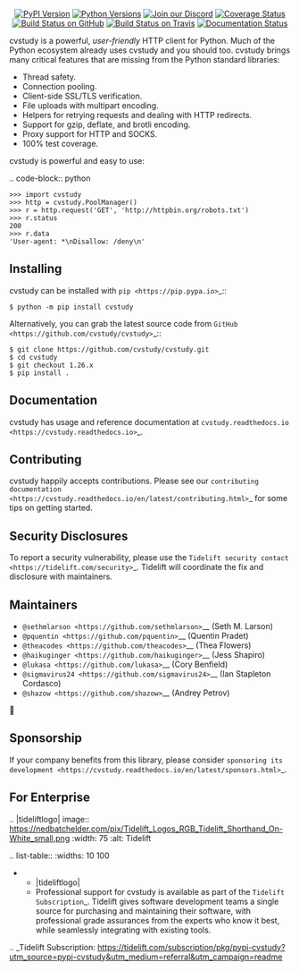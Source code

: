    <p align="center">
      <a href="https://pypi.org/project/cvstudy"><img alt="PyPI Version" src="https://img.shields.io/pypi/v/cvstudy.svg?maxAge=86400" /></a>
      <a href="https://pypi.org/project/cvstudy"><img alt="Python Versions" src="https://img.shields.io/pypi/pyversions/cvstudy.svg?maxAge=86400" /></a>
      <a href="https://discord.gg/CHEgCZN"><img alt="Join our Discord" src="https://img.shields.io/discord/756342717725933608?color=%237289da&label=discord" /></a>
      <a href="https://codecov.io/gh/cvstudy/cvstudy"><img alt="Coverage Status" src="https://img.shields.io/codecov/c/github/cvstudy/cvstudy.svg" /></a>
      <a href="https://github.com/cvstudy/cvstudy/actions?query=workflow%3ACI"><img alt="Build Status on GitHub" src="https://github.com/cvstudy/cvstudy/workflows/CI/badge.svg" /></a>
      <a href="https://travis-ci.org/cvstudy/cvstudy"><img alt="Build Status on Travis" src="https://travis-ci.org/cvstudy/cvstudy.svg?branch=master" /></a>
      <a href="https://cvstudy.readthedocs.io"><img alt="Documentation Status" src="https://readthedocs.org/projects/cvstudy/badge/?version=latest" /></a>
   </p>

cvstudy is a powerful, *user-friendly* HTTP client for Python. Much of the
Python ecosystem already uses cvstudy and you should too.
cvstudy brings many critical features that are missing from the Python
standard libraries:

- Thread safety.
- Connection pooling.
- Client-side SSL/TLS verification.
- File uploads with multipart encoding.
- Helpers for retrying requests and dealing with HTTP redirects.
- Support for gzip, deflate, and brotli encoding.
- Proxy support for HTTP and SOCKS.
- 100% test coverage.

cvstudy is powerful and easy to use:

.. code-block:: python

    >>> import cvstudy
    >>> http = cvstudy.PoolManager()
    >>> r = http.request('GET', 'http://httpbin.org/robots.txt')
    >>> r.status
    200
    >>> r.data
    'User-agent: *\nDisallow: /deny\n'


Installing
----------

cvstudy can be installed with `pip <https://pip.pypa.io>`_::

    $ python -m pip install cvstudy

Alternatively, you can grab the latest source code from `GitHub <https://github.com/cvstudy/cvstudy>`_::

    $ git clone https://github.com/cvstudy/cvstudy.git
    $ cd cvstudy
    $ git checkout 1.26.x
    $ pip install .


Documentation
-------------

cvstudy has usage and reference documentation at `cvstudy.readthedocs.io <https://cvstudy.readthedocs.io>`_.


Contributing
------------

cvstudy happily accepts contributions. Please see our
`contributing documentation <https://cvstudy.readthedocs.io/en/latest/contributing.html>`_
for some tips on getting started.


Security Disclosures
--------------------

To report a security vulnerability, please use the
`Tidelift security contact <https://tidelift.com/security>`_.
Tidelift will coordinate the fix and disclosure with maintainers.


Maintainers
-----------

- `@sethmlarson <https://github.com/sethmlarson>`__ (Seth M. Larson)
- `@pquentin <https://github.com/pquentin>`__ (Quentin Pradet)
- `@theacodes <https://github.com/theacodes>`__ (Thea Flowers)
- `@haikuginger <https://github.com/haikuginger>`__ (Jess Shapiro)
- `@lukasa <https://github.com/lukasa>`__ (Cory Benfield)
- `@sigmavirus24 <https://github.com/sigmavirus24>`__ (Ian Stapleton Cordasco)
- `@shazow <https://github.com/shazow>`__ (Andrey Petrov)

👋


Sponsorship
-----------

If your company benefits from this library, please consider `sponsoring its
development <https://cvstudy.readthedocs.io/en/latest/sponsors.html>`_.


For Enterprise
--------------

.. |tideliftlogo| image:: https://nedbatchelder.com/pix/Tidelift_Logos_RGB_Tidelift_Shorthand_On-White_small.png
   :width: 75
   :alt: Tidelift

.. list-table::
   :widths: 10 100

   * - |tideliftlogo|
     - Professional support for cvstudy is available as part of the `Tidelift
       Subscription`_.  Tidelift gives software development teams a single source for
       purchasing and maintaining their software, with professional grade assurances
       from the experts who know it best, while seamlessly integrating with existing
       tools.

.. _Tidelift Subscription: https://tidelift.com/subscription/pkg/pypi-cvstudy?utm_source=pypi-cvstudy&utm_medium=referral&utm_campaign=readme
